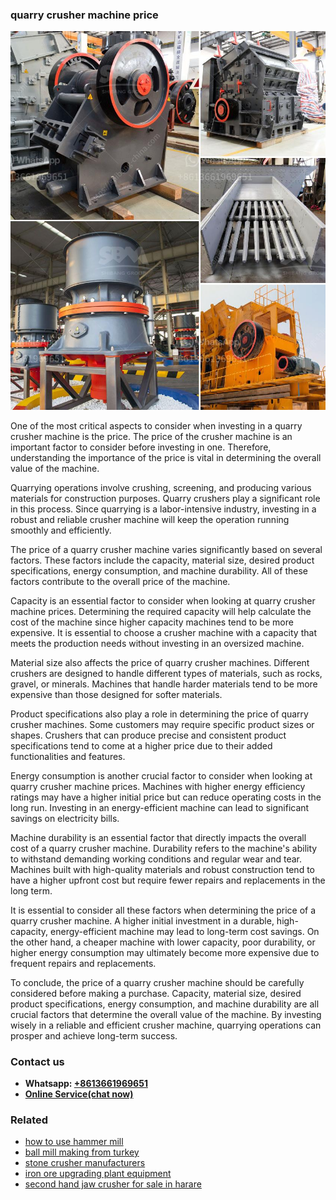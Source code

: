 <h3>quarry crusher machine price</h3><img src='1702950354.jpg' alt=''><p>One of the most critical aspects to consider when investing in a quarry crusher machine is the price. The price of the crusher machine is an important factor to consider before investing in one. Therefore, understanding the importance of the price is vital in determining the overall value of the machine.</p><p>Quarrying operations involve crushing, screening, and producing various materials for construction purposes. Quarry crushers play a significant role in this process. Since quarrying is a labor-intensive industry, investing in a robust and reliable crusher machine will keep the operation running smoothly and efficiently.</p><p>The price of a quarry crusher machine varies significantly based on several factors. These factors include the capacity, material size, desired product specifications, energy consumption, and machine durability. All of these factors contribute to the overall price of the machine.</p><p>Capacity is an essential factor to consider when looking at quarry crusher machine prices. Determining the required capacity will help calculate the cost of the machine since higher capacity machines tend to be more expensive. It is essential to choose a crusher machine with a capacity that meets the production needs without investing in an oversized machine.</p><p>Material size also affects the price of quarry crusher machines. Different crushers are designed to handle different types of materials, such as rocks, gravel, or minerals. Machines that handle harder materials tend to be more expensive than those designed for softer materials.</p><p>Product specifications also play a role in determining the price of quarry crusher machines. Some customers may require specific product sizes or shapes. Crushers that can produce precise and consistent product specifications tend to come at a higher price due to their added functionalities and features.</p><p>Energy consumption is another crucial factor to consider when looking at quarry crusher machine prices. Machines with higher energy efficiency ratings may have a higher initial price but can reduce operating costs in the long run. Investing in an energy-efficient machine can lead to significant savings on electricity bills.</p><p>Machine durability is an essential factor that directly impacts the overall cost of a quarry crusher machine. Durability refers to the machine's ability to withstand demanding working conditions and regular wear and tear. Machines built with high-quality materials and robust construction tend to have a higher upfront cost but require fewer repairs and replacements in the long term.</p><p>It is essential to consider all these factors when determining the price of a quarry crusher machine. A higher initial investment in a durable, high-capacity, energy-efficient machine may lead to long-term cost savings. On the other hand, a cheaper machine with lower capacity, poor durability, or higher energy consumption may ultimately become more expensive due to frequent repairs and replacements.</p><p>To conclude, the price of a quarry crusher machine should be carefully considered before making a purchase. Capacity, material size, desired product specifications, energy consumption, and machine durability are all crucial factors that determine the overall value of the machine. By investing wisely in a reliable and efficient crusher machine, quarrying operations can prosper and achieve long-term success.</p><h3>Contact us</h3><ul><li><strong>Whatsapp:&nbsp;<a href="https://wa.me/8613661969651">+8613661969651</a></strong></li><li><a href="https://swt.shibang-china.com/?git&amp;zhl&amp;quarry crusher machine price"><strong>Online Service(chat now)</strong></a></li></ul><h3>Related</h3><ul><li><a href='how to use hammer mill.md'>how to use hammer mill</a></li><li><a href='ball mill making from turkey.md'>ball mill making from turkey</a></li><li><a href='stone crusher manufacturers.md'>stone crusher manufacturers</a></li><li><a href='iron ore upgrading plant equipment.md'>iron ore upgrading plant equipment</a></li><li><a href='second hand jaw crusher for sale in harare.md'>second hand jaw crusher for sale in harare</a></li></ul>